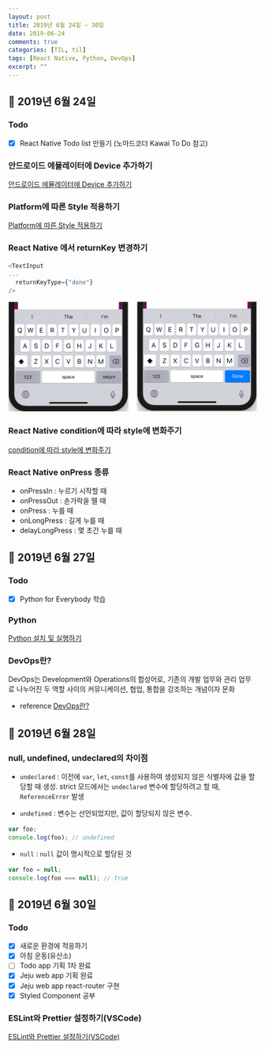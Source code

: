```yaml
---
layout: post
title: 2019년 6월 24일 ~ 30일
date: 2019-06-24
comments: true
categories: [TIL, til]
tags: [React Native, Python, DevOps]
excerpt: ""
---
```


## 📅 2019년 6월 24일

### Todo

- [x] React Native Todo list 만들기 (노마드코더 Kawai To Do 참고)

### 안드로이드 에뮬레이터에 Device 추가하기

[안드로이드 에뮬레이터에 Device 추가하기](/study/rnative/안드로이드-에뮬레이터에-Device-추가하기/)

### Platform에 따른 Style 적용하기

[Platform에 따른 Style 적용하기](/study/rnative/Platform에-따른-Style-적용하기/)

### React Native <TextInput> 에서 returnKey 변경하기

```javascript
<TextInput
...
  returnKeyType={"done"}
/>
```

<img src="/images/returnkey.png" alt="returnkey" width="600em">

### React Native condition에 따라 style에 변화주기

[condition에 따라 style에 변화주기](/study/rnative/condition에-따라-style에-변화주기/)

### React Native <TouchableOpacity> onPress 종류

- onPressIn : 누르기 시작할 때
- onPressOut : 손가락을 뗄 때
- onPress : 누를 때
- onLongPress : 길게 누를 때
- delayLongPress : 몇 초간 누를 때

## 📅 2019년 6월 27일

### Todo

- [x] Python for Everybody 학습

### Python

[Python 설치 및 실행하기](/study/py/Python-설치-및-실행하기/)

### DevOps란?

DevOps는 Development와 Operations의 합성어로, 기존의 개발 업무와 관리 업무로 나누어진 두 역할 사이의 커뮤니케이션, 협업, 통합을 강조하는 개념이자 문화

- reference [DevOps란?](https://wnsgml972.github.io/devops/devops.html)

## 📅 2019년 6월 28일

### null, undefined, undeclared의 차이점

- `undeclared` : 이전에 `var`, `let`, `const`를 사용하여 생성되지 않은 식별자에 값을 할당할 때 생성. strict 모드에서는 `undeclared` 변수에 할당하려고 할 때, `ReferenceError` 발생

- `undefined` : 변수는 선언되었지만, 값이 할당되지 않은 변수.

```javascript
var foo;
console.log(foo); // undefined
```

- `null` : `null` 값이 명시적으로 할당된 것

```javascript
var foo = null;
console.log(foo === null); // true
```

## 📅 2019년 6월 30일

### Todo

- [x] 새로운 환경에 적응하기
- [x] 아침 운동(유산소)
- [ ] Todo app 기획 1차 완료
- [x] Jeju web app 기획 완료
- [x] Jeju web app react-router 구현
- [x] Styled Component 공부

### ESLint와 Prettier 설정하기(VSCode)

[ESLint와 Prettier 설정하기(VSCode)](</study/react/ESLint와-Prettier-설정하기(VSCode)/>)

